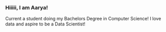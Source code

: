 ### Hiiiii, I am Aarya!

Current a student doing my Bachelors Degree in Computer Science!
I love data and aspire to be a Data Scientist!

